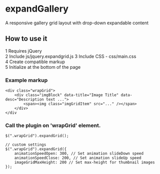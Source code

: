 # expandGallery
A responsive gallery grid layout with drop-down expandable content

## How to use it
1 Requires jQuery  
2 Include js/jquery.expandgrid.js
3 Include CSS - css/main.css  
4 Create compatible markup  
5 Initialize at the bottom of the page  


### Example markup
    <div class="wrapGrid">
		<div class="imgBlock" data-title="Image Title" data-desc="Description text ...">
			<span><img class="imgGridItem" src="..." /></span>
		</div>
	</div
	
	
### Call the plugin on 'wrapGrid' element.

	$(".wrapGrid").expandGrid();

	// custom settings
	$(".wrapGrid").expandGrid({
		animationSpeedOpen: 300, // Set animation slideDown speed 
		animationSpeedClose: 200, // Set animation slideUp speed
		imageGridMaxHeight: 200 // Set max-height for thumbnail images
	});